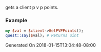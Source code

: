 gets a client p v p points.
### Example

```perl
my $val = $client->GetPVPPoints();
quest::say($val); # Returns uint
```


Generated On 2018-01-15T13:04:48-08:00